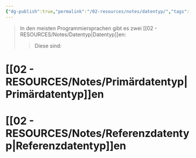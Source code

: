 ```yaml
---
{"dg-publish":true,"permalink":"/02-resources/notes/datentyp/","tags":["code"],"noteIcon":"","updated":"2025-09-05T10:12:28.772+02:00"}
---
```


>In den meisten Programmiersprachen gibt es zwei [[02 - RESOURCES/Notes/Datentyp\|Datentyp]]en:
>>Diese sind:

# [[02 - RESOURCES/Notes/Primärdatentyp\|Primärdatentyp]]en
# [[02 - RESOURCES/Notes/Referenzdatentyp\|Referenzdatentyp]]en
